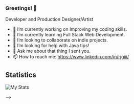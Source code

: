### Greetings! 👋

Developer and Production Designer/Artist

- 🔭 I’m currently working on Improving my coding skills. 
- 🌱 I’m currently learning Full Stack Web Development.
- 👯 I’m looking to collaborate on indie projects.
- 🤔 I’m looking for help with Java tips!
- 💬 Ask me about that thing I sent you.
- 📫 How to reach me: https://www.linkedin.com/in/rjgiii/

## Statistics
![My Stats](https://github-readme-stats.vercel.app/api?username=JulsIII&&show_icons=true&title_color=ffffff&icon_color=bb2acf&text_color=daf7dc&bg_color=151515)<br>

-->
